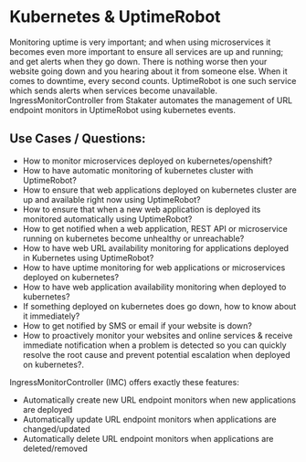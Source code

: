 # Kubernetes & UptimeRobot

Monitoring uptime is very important; and when using microservices it becomes even more important to ensure all services 
are up and running; and get alerts when they go down. There is nothing worse then your website going down and you hearing 
about it from someone else. When it comes to downtime, every second counts. UptimeRobot is one such service which sends alerts 
when services become unavailable. IngressMonitorController from Stakater automates the management of URL endpoint 
monitors in UptimeRobot using kubernetes events.

## Use Cases / Questions:

- How to monitor microservices deployed on kubernetes/openshift?
- How to have automatic monitoring of kubernetes cluster with UptimeRobot?
- How to ensure that web applications deployed on kubernetes cluster are up and available right now using UptimeRobot?
- How to ensure that when a new web application is deployed its monitored automatically using UptimeRobot?
- How to get notified when a web application, REST API or microservice running on kubernetes become unhealthy or unreachable?
- How to have web URL availability monitoring for applications deployed in Kubernetes using UptimeRobot?
- How to have uptime monitoring for web applications or microservices deployed on kubernetes?
- How to have web application availability monitoring when deployed to kubernetes?
- If something deployed on kubernetes does go down, how to know about it immediately?
- How to get notified by SMS or email if your website is down?
- How to proactively monitor your websites and online services & receive immediate notification when a problem is detected so you can quickly resolve the root cause and prevent potential escalation when deployed on kubernetes?.

IngressMonitorController (IMC) offers exactly these features:

- Automatically create new URL endpoint monitors when new applications are deployed
- Automatically update URL endpoint monitors when applications are changed/updated
- Automatically delete URL endpoint monitors when applications are deleted/removed